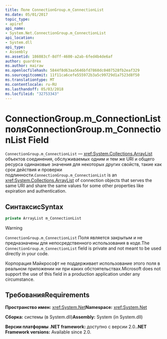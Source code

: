 ```yaml
---
title: Поле ConnectionGroup.m_ConnectionList
ms.date: 05/01/2017
topic_type:
- apiref
api_name:
- System.Net.ConnectionGroup.m_ConnectionList
api_location:
- System.dll
api_type:
- Assembly
ms.assetid: 186083cf-8dff-4600-a2ab-6fed4b4de6af
author: guardrex
ms.author: mairaw
ms.openlocfilehash: 5844f8d63aa5646bfd7860dc0407528fb2eaf329
ms.sourcegitcommit: 11f11ca6cefe555972b3a5c99729d1a7523d8f50
ms.translationtype: MT
ms.contentlocale: ru-RU
ms.lasthandoff: 05/03/2018
ms.locfileid: "32753343"
---
```

# <a name="connectiongroupmconnectionlist-field"></a><span data-ttu-id="fcca1-102">ConnectionGroup.m\_ConnectionList поля</span><span class="sxs-lookup"><span data-stu-id="fcca1-102">ConnectionGroup.m\_ConnectionList Field</span></span>

<span data-ttu-id="fcca1-103">`ConnectionGroup.m_ConnectionList` — <xref:System.Collections.ArrayList> объектов соединения, обслуживаемых одним и тем же URI и общего ресурса одинаковые значения для некоторых других свойств, такие как срок действия и проверки подлинности.</span><span class="sxs-lookup"><span data-stu-id="fcca1-103">`ConnectionGroup.m_ConnectionList` is an <xref:System.Collections.ArrayList> of connection objects that serves the same URI and share the same values for some other properties like expiration and authentication.</span></span>

## <a name="syntax"></a><span data-ttu-id="fcca1-104">Синтаксис</span><span class="sxs-lookup"><span data-stu-id="fcca1-104">Syntax</span></span>
  
```csharp  
private ArrayList m_ConnectionList
```

> [!WARNING]
> <span data-ttu-id="fcca1-105">`ConnectionGroup.m_ConnectionList` Поля является закрытым и не предназначены для непосредственного использования в коде.</span><span class="sxs-lookup"><span data-stu-id="fcca1-105">The `ConnectionGroup.m_ConnectionList` field is private and not meant to be used directly in your code.</span></span>
> 
> <span data-ttu-id="fcca1-106">Корпорация Майкрософт не поддерживает использование этого поля в реальном приложении ни при каких обстоятельствах.</span><span class="sxs-lookup"><span data-stu-id="fcca1-106">Microsoft does not support the use of this field in a production application under any circumstance.</span></span>

## <a name="requirements"></a><span data-ttu-id="fcca1-107">Требования</span><span class="sxs-lookup"><span data-stu-id="fcca1-107">Requirements</span></span>

<span data-ttu-id="fcca1-108">**Пространство имен:** <xref:System.Net></span><span class="sxs-lookup"><span data-stu-id="fcca1-108">**Namespace:** <xref:System.Net></span></span>

<span data-ttu-id="fcca1-109">**Сборка:** системы (в System.dll)</span><span class="sxs-lookup"><span data-stu-id="fcca1-109">**Assembly:** System (in System.dll)</span></span>

<span data-ttu-id="fcca1-110">**Версии платформы .NET framework:** доступно с версии 2.0.</span><span class="sxs-lookup"><span data-stu-id="fcca1-110">**.NET Framework versions:** Available since 2.0.</span></span>
